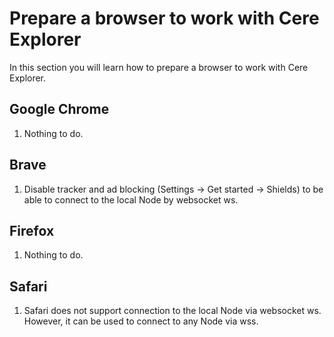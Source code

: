 # Prepare a browser to work with Cere Explorer

In this section you will learn how to prepare a browser to work with Cere Explorer.

## Google Chrome

1. Nothing to do.

## Brave

1. Disable tracker and ad blocking (Settings -> Get started -> Shields) to be able to connect to the local Node by websocket ws.

## Firefox

1. Nothing to do.

## Safari

1. Safari does not support connection to the local Node via websocket ws. However, it can be used to connect to any Node via wss.

